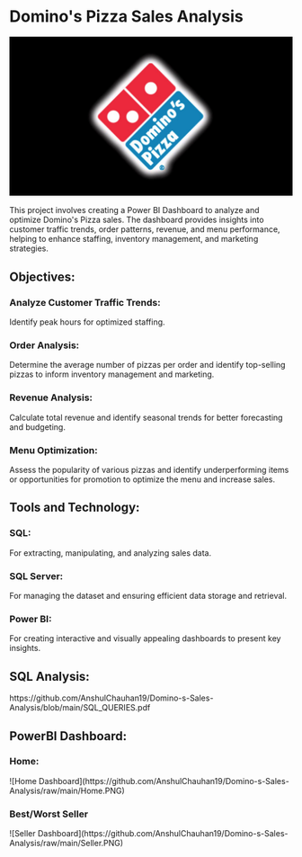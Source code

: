 <H1>Domino's Pizza Sales Analysis</H1>
<img src="https://github.com/AnshulChauhan19/Domino-s-Sales-Analysis/blob/main/dominos.jfif" alt="Domino's Logo" width="600">


This project involves creating a Power BI Dashboard to analyze and optimize Domino's Pizza sales. The dashboard provides insights into customer traffic trends, order patterns, revenue, and menu performance, helping to enhance staffing, inventory management, and marketing strategies.

<h2>Objectives:</h2>

<h3>Analyze Customer Traffic Trends:</h3> Identify peak hours for optimized staffing.
<h3>Order Analysis:</h3> Determine the average number of pizzas per order and identify top-selling pizzas to inform inventory management and marketing.
<h3>Revenue Analysis:</h3> Calculate total revenue and identify seasonal trends for better forecasting and budgeting.
<h3>Menu Optimization:</h3> Assess the popularity of various pizzas and identify underperforming items or opportunities for promotion to optimize the menu and increase sales.

<h2>Tools and Technology:</h2>

<h3>SQL:</h3> For extracting, manipulating, and analyzing sales data.
<h3>SQL Server:</h3> For managing the dataset and ensuring efficient data storage and retrieval.
<h3>Power BI:</h3> For creating interactive and visually appealing dashboards to present key insights.

<h2>SQL Analysis:</h2>
https://github.com/AnshulChauhan19/Domino-s-Sales-Analysis/blob/main/SQL_QUERIES.pdf


<h2>PowerBI Dashboard:</h2>
<h3>Home:</h3>
![Home Dashboard](https://github.com/AnshulChauhan19/Domino-s-Sales-Analysis/raw/main/Home.PNG)
<h3>Best/Worst Seller</h3>
![Seller Dashboard](https://github.com/AnshulChauhan19/Domino-s-Sales-Analysis/raw/main/Seller.PNG)

